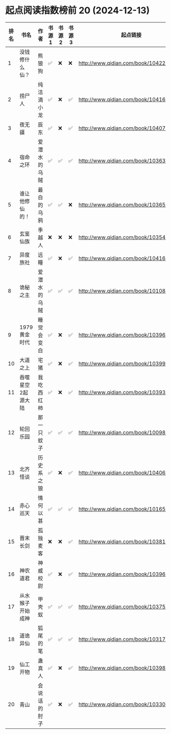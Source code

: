 # 起点阅读指数榜前 20 (2024-12-13)

| 排名 | 书名        | 作者     | 书源 1 | 书源 2 | 书源 3 | 起点链接                                   |
|----|-----------|--------|------|------|------|----------------------------------------|
| 1  | 没钱修什么仙？   | 熊狼狗    | ✅    | ❌    | ❌    | http://www.qidian.com/book/1042256511/ |
| 2  | 捞尸人       | 纯洁滴小龙  | ✅    | ❌    | ✅    | http://www.qidian.com/book/1041637443/ |
| 3  | 夜无疆       | 辰东     | ✅    | ❌    | ✅    | http://www.qidian.com/book/1040765595/ |
| 4  | 宿命之环      | 爱潜水的乌贼 | ✅    | ✅    | ✅    | http://www.qidian.com/book/1036370336/ |
| 5  | 谁让他修仙的！   | 最白的乌鸦  | ✅    | ✅    | ❌    | http://www.qidian.com/book/1036504904/ |
| 6  | 玄鉴仙族      | 季越人    | ❌    | ❌    | ❌    | http://www.qidian.com/book/1035420986/ |
| 7  | 异度旅社      | 远瞳     | ✅    | ❌    | ✅    | http://www.qidian.com/book/1041604040/ |
| 8  | 诡秘之主      | 爱潜水的乌贼 | ✅    | ✅    | ✅    | http://www.qidian.com/book/1010868264/ |
| 9  | 1979黄金时代  | 睡觉会变白  | ✅    | ❌    | ✅    | http://www.qidian.com/book/1039689097/ |
| 10 | 大道之上      | 宅猪     | ✅    | ❌    | ✅    | http://www.qidian.com/book/1039994731/ |
| 11 | 吞噬星空2起源大陆 | 我吃西红柿  | ✅    | ❌    | ✅    | http://www.qidian.com/book/1039391177/ |
| 12 | 轮回乐园      | 那一只蚊子  | ✅    | ✅    | ✅    | http://www.qidian.com/book/1009817672/ |
| 13 | 北齐怪谈      | 历史系之狼  | ✅    | ❌    | ✅    | http://www.qidian.com/book/1040684057/ |
| 14 | 赤心巡天      | 情何以甚   | ✅    | ✅    | ✅    | http://www.qidian.com/book/1016530091/ |
| 15 | 晋末长剑      | 孤独麦客   | ❌    | ❌    | ✅    | http://www.qidian.com/book/1038188187/ |
| 16 | 神农道君      | 神威校尉   | ✅    | ❌    | ✅    | http://www.qidian.com/book/1039640376/ |
| 17 | 从水猴子开始成神  | 甲壳蚁    | ✅    | ✅    | ✅    | http://www.qidian.com/book/1037570737/ |
| 18 | 道诡异仙      | 狐尾的笔   | ✅    | ✅    | ✅    | http://www.qidian.com/book/1031794030/ |
| 19 | 仙工开物      | 蛊真人    | ✅    | ❌    | ✅    | http://www.qidian.com/book/1039889503/ |
| 20 | 青山        | 会说话的肘子 | ✅    | ❌    | ✅    | http://www.qidian.com/book/1033014772/ |
